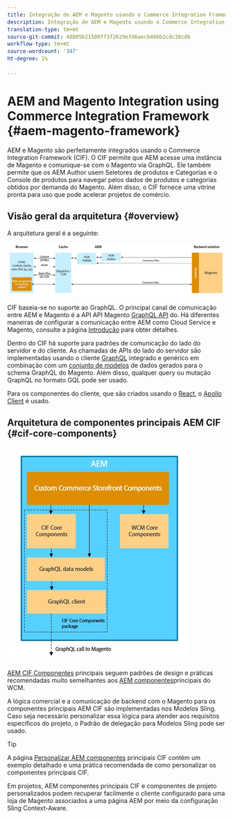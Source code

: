 ```yaml
---
title: Integração de AEM e Magento usando o Commerce Integration Framework
description: Integração de AEM e Magento usando o Commerce Integration Framework
translation-type: tm+mt
source-git-commit: 48805b21500ff3f2629efd6aecb40bb1cdc38cd6
workflow-type: tm+mt
source-wordcount: '347'
ht-degree: 1%

---
```



# AEM and Magento Integration using Commerce Integration Framework {#aem-magento-framework}

AEM e Magento são perfeitamente integrados usando o Commerce Integration Framework (CIF). O CIF permite que AEM acesse uma instância de Magento e comunique-se com o Magento via GraphQL. Ele também permite que os AEM Author usem Seletores de produtos e Categorias e o Console de produtos para navegar pelos dados de produtos e categorias obtidos por demanda do Magento. Além disso, o CIF fornece uma vitrine pronta para uso que pode acelerar projetos de comércio.

## Visão geral da arquitetura {#overview}

A arquitetura geral é a seguinte:

![Visão geral da arquitetura CIF](../assets/AEM_Magento_Architecture.JPG)

CIF baseia-se no suporte ao GraphQL. O principal canal de comunicação entre AEM e Magento é a API API Magento [GraphQL API](https://devdocs.magento.com/guides/v2.4/graphql/) do. Há diferentes maneiras de configurar a comunicação entre AEM como Cloud Service e Magento, consulte a página [Introdução](../getting-started.md) para obter detalhes.

Dentro do CIF há suporte para padrões de comunicação do lado do servidor e do cliente.
As chamadas de APIs do lado do servidor são implementadas usando o cliente [GraphQL](https://github.com/adobe/commerce-cif-graphql-client) integrado e genérico em combinação com um [conjunto de modelos](https://github.com/adobe/commerce-cif-magento-graphql) de dados gerados para o schema GraphQL do Magento. Além disso, qualquer query ou mutação GraphQL no formato GQL pode ser usado.

Para os componentes do cliente, que são criados usando o [React](https://reactjs.org/), o [Apollo Client](https://www.apollographql.com/docs/react/) é usado.

## Arquitetura de componentes principais AEM CIF {#cif-core-components}

![Arquitetura de componentes principais AEM CIF](../assets/cif-component-architecture.jpg)

[AEM CIF Componentes](https://github.com/adobe/aem-core-cif-components) principais seguem padrões de design e práticas recomendadas muito semelhantes aos [AEM componentes](https://github.com/adobe/aem-core-wcm-components)principais do WCM.

A lógica comercial e a comunicação de backend com o Magento para os componentes principais AEM CIF são implementadas nos Modelos Sling. Caso seja necessário personalizar essa lógica para atender aos requisitos específicos do projeto, o Padrão de delegação para Modelos Sling pode ser usado.

>[!TIP]
>
>A página [Personalizar AEM componentes](../customizing/customize-cif-components.md) principais CIF contém um exemplo detalhado e uma prática recomendada de como personalizar os componentes principais CIF.

Em projetos, AEM componentes principais CIF e componentes de projeto personalizados podem recuperar facilmente o cliente configurado para uma loja de Magento associados a uma página AEM por meio da configuração Sling Context-Aware.
